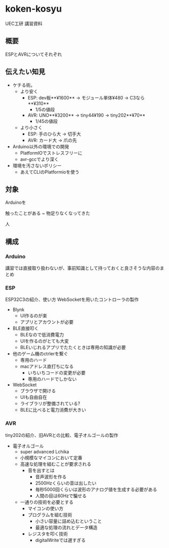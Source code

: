 # koken-kosyu

UEC工研 講習資料

## 概要

ESPとAVRについてそれぞれ

## 伝えたい知見

- ケチる術。
  - より安く
    - ESP: dev板**¥1600** → モジュール単体¥480 → C3なら**¥310**
      - 1/5の値段
    - AVR: UNO**¥3200** → tiny44¥190 → tiny202**¥70**
      - 1/45の値段
  - より小さく
    - ESP: 手のひら大 → 切手大
    - AVR: カード大 → 爪の先
- Arduino以外の環境での開発
  - PlatformIOでストレスフリーに
  - avr-gccでより深く
- 環境を汚さないポリシー
  - あえてCLIのPlatformioを使う

## 対象

Arduinoを

触ったことがある ~ 物足りなくなってきた

人

## 構成

### Arduino

講習では直接取り扱わないが、事前知識として持っておくと良さそうな内容のまとめ

### ESP

ESP32C3の紹介、使い方 WebSocketを用いたコントローラの製作

- Blynk
  - UI作るのが楽
  - アプリとアカウントが必要
- BLE直接叩く
  - BLEなので低消費電力
  - UIを作るのがとても大変
  - BLEいじれるアプリでたたくときは専用の知識が必要
- 他のゲーム機のctrlerを繋ぐ
  - 専用のハード
  - macアドレス直打ちになる
    - いちいちコードの変更が必要
    - 専用のハードでしかない
- WebSocket
  - ブラウザで開ける
  - UIも自由自在
  - ライブラリが整備されている?
  - BLEに比べると電力消費が大きい

### AVR

tiny202の紹介、旧AVRとの比較、電子オルゴールの製作

- 電子オルゴール
  - super advanced Lchika
  - 小規模なマイコンにおいて定番
  - 高速な処理を組むことが要求される
    - 音を出すとは
      - 音声波形を作る
      - 2500Hzくらいの音は出したい
      - 毎秒5000回くらいは波形のアナログ値を生成する必要がある
      - 人間の目は60Hzで騙せる
  - 一通りの技術を必要とする
    - マイコンの使い方
    - プログラムを組む技術
      - 小さい容量に詰め込むということ
      - 最適な処理の流れとデータ構造
    - レジスタを叩く技術
      - digitalWriteでは遅すぎる
